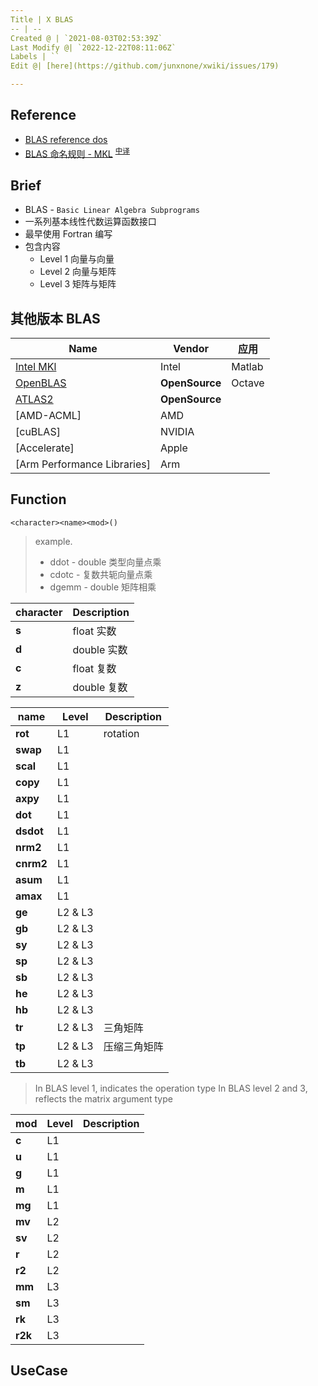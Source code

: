 ```yaml
---
Title | X BLAS
-- | --
Created @ | `2021-08-03T02:53:39Z`
Last Modify @| `2022-12-22T08:11:06Z`
Labels | ``
Edit @| [here](https://github.com/junxnone/xwiki/issues/179)

---
```

## Reference
- [BLAS reference dos](http://www.netlib.org/blas/)
- [BLAS 命名规则 - MKL](https://software.intel.com/content/www/us/en/develop/documentation/onemkl-developer-reference-c/top/blas-and-sparse-blas-routines/blas-routines/naming-conventions-for-blas-routines.html)   <sup>[中译](https://zhuanlan.zhihu.com/p/378623025)</sup>

## Brief
- BLAS - `Basic Linear Algebra Subprograms`
- 一系列基本线性代数运算函数接口
- 最早使用 Fortran 编写
- 包含内容
  - Level 1 向量与向量
  - Level 2 向量与矩阵
  - Level 3 矩阵与矩阵

## 其他版本 BLAS

Name | Vendor | 应用
-- | -- | --
[Intel MKl](https://software.intel.com/content/www/us/en/develop/documentation/onemkl-developer-reference-c/top/blas-and-sparse-blas-routines.html)  | Intel | Matlab
[OpenBLAS](https://www.openblas.net/) | **OpenSource** | Octave
[ATLAS2](https://sourceforge.net/projects/math-atlas/) | **OpenSource**
[AMD-ACML] | AMD
[cuBLAS] | NVIDIA
[Accelerate] | Apple
[Arm Performance Libraries] | Arm


## Function
```
<character><name><mod>()
```
> example.
>  - ddot - double 类型向量点乘
>  - cdotc - 复数共轭向量点乘
>  - dgemm - double  矩阵相乘

character | Description
-- | --
**s** | float 实数
**d** | double 实数
**c**  | float 复数
**z** | double 复数


name | Level |Description
-- | -- | -- 
**rot** | L1 | rotation
**swap**  | L1 | 
**scal**  | L1 | 
**copy**  | L1 | 
**axpy**  | L1 | 
**dot**  | L1 | 
**dsdot**  | L1 | 
**nrm2**  | L1 | 
**cnrm2**  | L1 | 
**asum**  | L1 | 
**amax**  | L1 | 
**ge**  | L2 & L3 | 
**gb**  | L2 & L3 | 
**sy**  | L2 & L3 | 
**sp**  | L2 & L3 | 
**sb**  | L2 & L3 | 
**he**  | L2 & L3 | 
**hb**  | L2 & L3 | 
**tr**  | L2 & L3 | 三角矩阵
**tp**  | L2 & L3 |  压缩三角矩阵
**tb**  | L2 & L3 | 

> In BLAS level 1, <name> indicates the operation type
> In BLAS level 2 and 3, <name> reflects the matrix argument type


mod | Level | Description
-- | -- | --
**c** | L1 | 
**u** | L1 |
**g** | L1 |
**m** | L1 |
**mg** | L1 |
**mv** | L2 |
**sv** | L2 |
**r** | L2 |
**r2** | L2 |
**mm** | L3 |
**sm** | L3 |
**rk** | L3 |
**r2k** | L3 |

## UseCase

